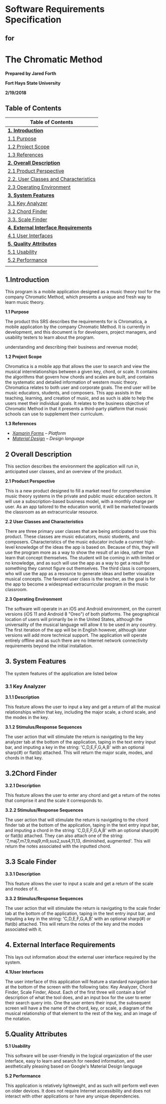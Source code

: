 # Software Requirements Specification
## for
# The Chromatic Method

**Prepared by Jared Forth**

**Fort Hays State University**

**2/19/2018**

## Table of Contents

| Table of Contents        |
| --- |
|         [**1. Introduction**  ](#Introduction)     |
|         [1.1 Purpose](Purpose)        |
|         [1.2 Project Scope](Project-Scope)        |
|         [1.3 References](References)        |
|         [**2. Overall Description**](Overall-Description)        |
|         [2.1 Product Perspective](Product-Perspective)        |
|         [2.2. User Classes and Characteristics](User-Classes-and-Characteristics)        |
|         [2.3 Operating Environment](Operating-Environment)        |
|         [**3. System Features**](System-Features)        |
|         [3.1 Key Analyzer](Key-Analyzer)        |
|         [3.2 Chord Finder](Chord-Finder)        |
|         [3.3. Scale Finder](Scale-Finder)        |
|         [**4. External Interface Requirements**](External-Interface-Requirements)        |
|         [4.1 User Interfaces](User-Interfaces)        |
|         [**5. Quality Attributes**](Quality-Attributes)        |
|         [5.1 Usability](Usability)        |
|         [5.2 Performance](Performance)        |
| |



## 1.Introduction

This program is a mobile application designed as a music theory tool for the company Chromatic Method, which presents a unique and fresh way to learn music theory.

**1.1 Purpose**

The product this SRS describes the requirements for is Chromatica, a mobile application by the company Chromatic Method. It is currently in development, and this document is for developers, project managers, and usability testers to learn about the program.

understanding and describing their business and revenue model;

**1.2 Project Scope**

Chromatica is a mobile app that allows the user to search and view the musical interrelationships between a given key, chord, or scale. It contains the algorithms that govern how chords and scales are built, and contains the systematic and detailed information of western music theory. Chromatica relates to both user and corporate goals. The end user will be music educators, students, and composers. This app assists in the teaching, learning, and creation of music, and as such is able to help the users meet their individual goals. It relates to the business objective of Chromatic Method in that it presents a third-party platform that music schools can use to supplement their curriculum.

**1.3 References**

- [_Xamarin Forms_](https://developer.xamarin.com) _– Platform_
- [_Material Design_](https://material.io/guidelines/) _– Design language_

## 2 Overall Description

This section describes the environment the application will run in, anticipated user classes, and an overview of the product.


**2.1 Product Perspective**

This is a new product designed to fill a market need for comprehensive music theory systems in the private and public music education sectors. It will use a subscription-based business model, with a monthly charge per user. As an app tailored to the education world, it will be marketed towards the classroom as an extracurricular resource.

**2.2 User Classes and Characteristics**

There are three primary user classes that are being anticipated to use this product. These classes are music educators, music students, and composers. Characteristics of the music educator include a current high-level knowledge of the ideas the app is based on. Because of this, they will use the program more as a way to show the result of an idea, rather than learn that concept themselves. The student will be coming in with limited or no knowledge, and as such will use the app as a way to get a result for something they cannot figure out themselves. The third class is composers, who will use the app as a resource to generate ideas and better visualize musical concepts. The favored user class is the teacher, as the goal is for the app to become a widespread extracurricular program in the music classroom.

**2.3 Operating Environment**

The software will operate in an iOS and Android environment, on the current versions (iOS 11 and Android 8 &quot;Oreo&quot;) of both platforms. The geographical location of users will primarily be in the United States, although the universality of the musical language will allow it to be used in any country. The first iteration of the app will be in English however, although later versions will add more technical support. The application will operate entirely offline and as such there are no Internet network connectivity requirements beyond the initial installation.

## 3. System Features

The system features of the application are listed below

### 3.1 Key Analyzer

**3.1.1 Description**

This feature allows the user to input a key and get a return of all the musical relationships within that key, including the major scale, a chord scale, and the modes in the key.

**3.1.2        Stimulus/Response Sequences**

The user action that will stimulate the return is navigating to the key analyzer tab at the bottom of the application, taping in the text entry input bar, and imputing a key in the string: &#39;C,D,E,F,G,A,B&#39; with an optional sharp(#) or flat(b) attached. This will return the major scale, modes, and chords in that key.

## 3.2Chord Finder

**3.2.1        Description**

This feature allows the user to enter any chord and get a return of the notes that comprise it and the scale it corresponds to.

**3.2.2        Stimulus/Response Sequences**

The user action that will stimulate the return is navigating to the chord finder tab at the bottom of the application, taping in the text entry input bar, and imputing a chord in the string: &#39;C,D,E,F,G,A,B&#39; with an optional sharp(#) or flat(b) attached. They can also attach one of the string: &#39;7,maj7,m7,9,maj9,m9,sus2,sus4,11,13, diminished, augmented&#39;. This will return the notes associated with the inputted chord.

## 3.3 Scale Finder

**3.3.1        Description**

This feature allows the user to input a scale and get a return of the scale and modes of it.

**3.3.2        Stimulus/Response Sequences**

The user action that will stimulate the return is navigating to the scale finder tab at the bottom of the application, taping in the text entry input bar, and imputing a key in the string: &#39;C,D,E,F,G,A,B&#39; with an optional sharp(#) or flat(b) attached. This will return the notes of the key and the modes associated with it.

## 4. External Interface Requirements

This lays out information about the external user interface required by the system.

**4.1User Interfaces**

The user interface of this application will feature a standard navigation bar at the bottom of the screen with the following tabs: Key Analyzer, Chord Finder, Scale Finder, About. Each of the first three will contain a brief description of what the tool does, and an input box for the user to enter their search query into. One the user enters their input, the subsequent screen will have a the name of the chord, key, or scale, a diagram of the musical relationship of that element to the rest of the key, and an image of the notation.

## 5.Quality Attributes

**5.1 Usability**

This software will be user-friendly in the logical organization of the user interface, easy to learn and search for needed information, and aesthetically pleasing based on Google&#39;s Material Design language

**5.2 Performance**

This application is relatively lightweight, and as such will perform well even on older devices. It does not require Internet accessibility and does not interact with other applications or have any unique dependencies.
